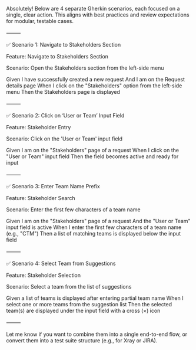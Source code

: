 Absolutely! Below are 4 separate Gherkin scenarios, each focused on a single, clear action. This aligns with best practices and review expectations for modular, testable cases.

⸻

✅ Scenario 1: Navigate to Stakeholders Section

Feature: Navigate to Stakeholders Section

Scenario: Open the Stakeholders section from the left-side menu

  Given I have successfully created a new request
  And I am on the Request details page
  When I click on the "Stakeholders" option from the left-side menu
  Then the Stakeholders page is displayed


⸻

✅ Scenario 2: Click on ‘User or Team’ Input Field

Feature: Stakeholder Entry

Scenario: Click on the 'User or Team' input field

  Given I am on the "Stakeholders" page of a request
  When I click on the "User or Team" input field
  Then the field becomes active and ready for input


⸻

✅ Scenario 3: Enter Team Name Prefix

Feature: Stakeholder Search

Scenario: Enter the first few characters of a team name

  Given I am on the "Stakeholders" page of a request
  And the "User or Team" input field is active
  When I enter the first few characters of a team name (e.g., "CTM")
  Then a list of matching teams is displayed below the input field


⸻

✅ Scenario 4: Select Team from Suggestions

Feature: Stakeholder Selection

Scenario: Select a team from the list of suggestions

  Given a list of teams is displayed after entering partial team name
  When I select one or more teams from the suggestion list
  Then the selected team(s) are displayed under the input field with a cross (×) icon


⸻

Let me know if you want to combine them into a single end-to-end flow, or convert them into a test suite structure (e.g., for Xray or JIRA).
